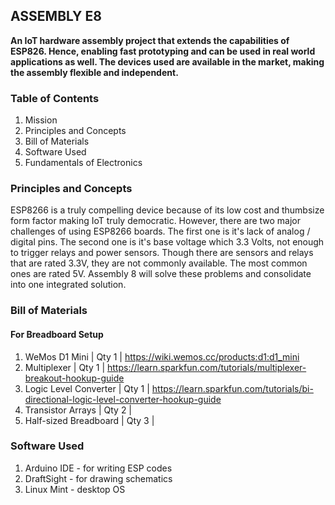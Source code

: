 ## ASSEMBLY E8
**An IoT hardware assembly project that extends the capabilities of ESP826. Hence, enabling fast prototyping and can be used in real world applications as well. The devices used are available in the market, making the assembly flexible and independent.**

### Table of Contents
1. Mission
2. Principles and Concepts
3. Bill of Materials
4. Software Used
5. Fundamentals of Electronics

### Principles and Concepts
ESP8266 is a truly compelling device because of its low cost and thumbsize form factor making IoT truly democratic. However, there are two major challenges of using ESP8266 boards. The first one is it's lack of analog / digital pins. The second one is it's base voltage which 3.3 Volts, not enough to trigger relays and power sensors. Though there are sensors and relays that are rated 3.3V, they are not commonly available. The most common ones are rated 5V. Assembly 8 will solve these problems and consolidate into one integrated solution.

### Bill of Materials
#### For Breadboard Setup 
1. WeMos D1 Mini | Qty 1 | https://wiki.wemos.cc/products:d1:d1_mini
2. Multiplexer | Qty 1 | https://learn.sparkfun.com/tutorials/multiplexer-breakout-hookup-guide
3. Logic Level Converter | Qty 1 | https://learn.sparkfun.com/tutorials/bi-directional-logic-level-converter-hookup-guide
4. Transistor Arrays | Qty 2 | 
5. Half-sized Breadboard | Qty 3 |

### Software Used
1. Arduino IDE - for writing ESP codes
2. DraftSight - for drawing schematics
3. Linux Mint - desktop OS



